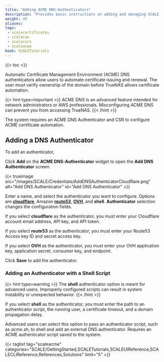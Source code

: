 ```yaml
---
title: "Adding ACME DNS-Authenticators"
description: "Provides basic instructions on adding and managing SCALE ACME DNS-authenticators."
weight: 40
aliases:
tags:
 - scalecertificates
 - scalecas
 - scalecsrs
 - scaleacme
book: SCALETutorials
---
```


{{< toc >}}

Automatic Certificate Management Environment (ACME) DNS authenticators allow users to automate certificate issuing and renewal. The user must verify ownership of the domain before TrueNAS allows certificate automation.

{{< hint type=important >}}
ACME DNS is an advanced feature intended for network administrators or AWS professionals. Misconfiguring ACME DNS can prevent you from accessing TrueNAS.
{{< /hint >}}

The system requires an ACME DNS Authenticator and CSR to configure ACME certificate automation.

## Adding a DNS Authenticator

To add an authenticator,

Click **Add** on the **ACME DNS-Authenticator** widget to open the **Add DNS Authenticator** screen.

{{< trueimage src="/images/SCALE/Credentials/AddDNSAuthenticatorCloudflare.png" alt="Add DNS Authenticator" id="Add DNS Authenticator" >}}

Enter a name, and select the authenticator you want to configure.
Options are **[cloudflare](https://www.cloudflare.com)**, Amazon **[route53](https://aws.amazon.com/route53/)**, [**OVH**](https://www.ovhcloud.com/en/domains/), and **shell**.
**Authenticator** selection changes the configuration fields.

If you select **cloudflare** as the authenticator, you must enter your Cloudflare account email address, API key, and API token.

If you select **route53** as the authenticator, you must enter your Route53 Access key ID and secret access key.

If you select **OVH** as the authenticator, you must enter your OVH application key, application secret, consumer key, and endpoint.  

Click **Save** to add the authenticator.

### Adding an Authenticator with a Shell Script

{{< hint type=warning >}}
The **shell** authenticator option is meant for advanced users. Improperly configured scripts can result in system instability or unexpected behavior.
{{< /hint >}}

If you select **shell** as the authenticator, you must enter the path to an authenticator script, the running user, a certificate timeout, and a domain propagation delay.

Advanced users can select this option to pass an authenticator script, such as *acme.sh*, to shell and add an external DNS authenticator.
Requires an ACME authenticator script saved to the system.

{{< taglist tag="scaleacme" categories="SCALE/GettingStarted,SCALETutorials,SCALEUIReference,SCALECLIReference,References,Solutions" limit="5" >}}
